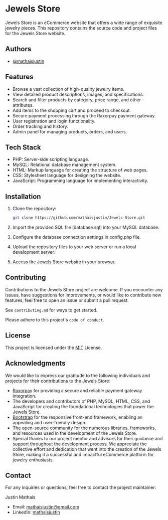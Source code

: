 
# Jewels Store

Jewels Store is an eCommerce website that offers a wide range of exquisite jewelry pieces. This repository contains the source code and project files for the Jewels Store website.




## Authors

- [@mathaisjustin](https://github.com/mathaisjustin)


## Features


- Browse a vast collection of high-quality jewelry items.
- View detailed product descriptions, images, and specifications.
- Search and filter products by category, price range, and other - attributes.
- Add items to the shopping cart and proceed to checkout.
- Secure payment processing through the Raxorpay payment gateway.
- User registration and login functionality.
- Order tracking and history.
- Admin panel for managing products, orders, and users.
## Tech Stack

- PHP: Server-side scripting language.
- MySQL: Relational database management system.
- HTML: Markup language for creating the structure of web pages.
- CSS: Stylesheet language for designing the website.
- JavaScript: Programming language for implementing interactivity.


## Installation

1. Clone the repository:

    ```bash
    git clone https://github.com/mathaisjustin/Jewels-Store.git
    ```

2. Import the provided SQL file (database.sql) into your MySQL database.

3. Configure the database connection settings in config.php file.

4. Upload the repository files to your web server or run a local development server.

5. Access the Jewels Store website in your browser.


## Contributing

Contributions to the Jewels Store project are welcome. If you encounter any issues, have suggestions for improvements, or would like to contribute new features, feel free to open an issue or submit a pull request.

See `contributing.md` for ways to get started.

Please adhere to this project's `code of conduct`.


## License

This project is licensed under the [MIT](https://github.com/mathaisjustin/Jewels-Store/blob/master/LICENSE) License.





## Acknowledgments

We would like to express our gratitude to the following individuals and projects for their contributions to the Jewels Store:

- [Raxorpay](https://razorpay.com/) for providing a secure and reliable payment gateway integration.
- The developers and contributors of PHP, MySQL, HTML, CSS, and JavaScript for creating the foundational technologies that power the Jewels Store.
- [Bootstrap](https://getbootstrap.com/) for the responsive front-end framework, enabling an appealing and user-friendly design.
- The open-source community for the numerous libraries, frameworks, and resources used in the development of the Jewels Store.
- Special thanks to our project mentor and advisors for their guidance and support throughout the development process.
We appreciate the collective effort and dedication that went into the creation of the Jewels Store, making it a successful and impactful eCommerce platform for jewelry enthusiasts.


## Contact

For any inquiries or questions, feel free to contact the project maintainer:

Justin Mathais
- Email: mathaisjustin@gmail.com
- LinkedIn: [mathaisjustin](https://www.linkedin.com/in/mathaisjustin/)

